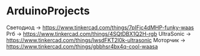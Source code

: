 # ArduinoProjects


Светодиод -> https://www.tinkercad.com/things/7pIFjc4dMHP-funky-waas
Ргб -> https://www.tinkercad.com/things/4SQtDBX1Q2H-rgb
UltraSonic -> https://www.tinkercad.com/things/lwsdFKT2l0k-ultrasonic
Моторчик -> https://www.tinkercad.com/things/gbbhsr4bx4q-cool-waasa
